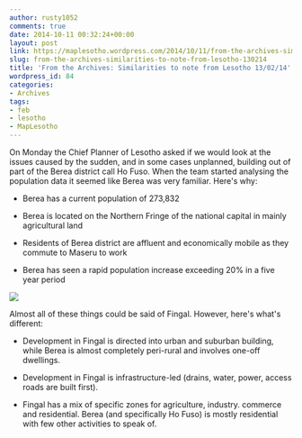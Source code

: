 ```yaml
---
author: rusty1052
comments: true
date: 2014-10-11 00:32:24+00:00
layout: post
link: https://maplesotho.wordpress.com/2014/10/11/from-the-archives-similarities-to-note-from-lesotho-130214/
slug: from-the-archives-similarities-to-note-from-lesotho-130214
title: 'From the Archives: Similarities to note from Lesotho 13/02/14'
wordpress_id: 84
categories:
- Archives
tags:
- feb
- lesotho
- MapLesotho
---
```


On Monday the Chief Planner of Lesotho asked if we would look at the issues caused by the sudden, and in some cases unplanned, building out of part of the Berea district call Ho Fuso. When the team started analysing the population data it seemed like Berea was very familiar. Here's why:



	
  * Berea has a current population of 273,832

	
  * Berea is located on the Northern Fringe of the national capital in mainly agricultural land

	
  * Residents of Berea district are affluent and economically mobile as they commute to Maseru to work

	
  * Berea has seen a rapid population increase exceeding 20% in a five year period


![](http://rustyb.github.io/lesotho/img/berea.jpg)

Almost all of these things could be said of Fingal. However, here's what's different:



	
  * Development in Fingal is directed into urban and suburban building, while Berea is almost completely peri-rural and involves one-off dwellings.

	
  * Development in Fingal is infrastructure-led (drains, water, power, access roads are built first).

	
  * Fingal has a mix of specific zones for agriculture, industry. commerce and residential. Berea (and specifically Ho Fuso) is mostly residential with few other activities to speak of.


